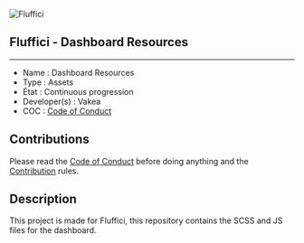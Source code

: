 ![Fluffici](https://cdn.discordapp.com/attachments/1085403957519728744/1197610110328000544/favicon.png "SamaGames logo")

## Fluffici - Dashboard Resources

------------------------------------

- Name : Dashboard Resources
- Type : Assets
- État : Continuous progression
- Developer(s) : Vakea
- COC : [Code of Conduct](https://github.com/NebraskyTheWolf/www.fluffici.eu/blob/master/docs/CODE_OF_CONDUCT.md)

## Contributions

Please read the [Code of Conduct](https://github.com/NebraskyTheWolf/www.fluffici.eu/blob/master/docs/CODE_OF_CONDUCT.md) before doing anything
and the [Contribution](https://github.com/NebraskyTheWolf/www.fluffici.eu/blob/master/docs/CONTRIBUTING.md) rules.

## Description
This project is made for Fluffici, this repository contains the SCSS and JS files for the dashboard.
